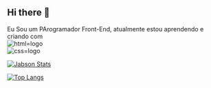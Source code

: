 ## Hi there 👋
Eu Sou um PArogramador Front-End, atualmente estou aprendendo e criando com 
<br>
<img src="https://img.shields.io/badge/HTML-239120?style=for-the-badge&logo=html5&logoColor=white" alt="html=logo" />
<br>
<img src="https://img.shields.io/badge/CSS-239120?&style=for-the-badge&logo=css3&logoColor=white" alt="css=logo" />


[![Jabson Stats](https://github-readme-stats.vercel.app/api?username=Jabsontois)](https://github.com/anuraghazra/github-readme-stats)

[![Top Langs](https://github-readme-stats.vercel.app/api/top-langs/?username=Jabsontois)](https://github.com/anuraghazra/github-readme-stats)
